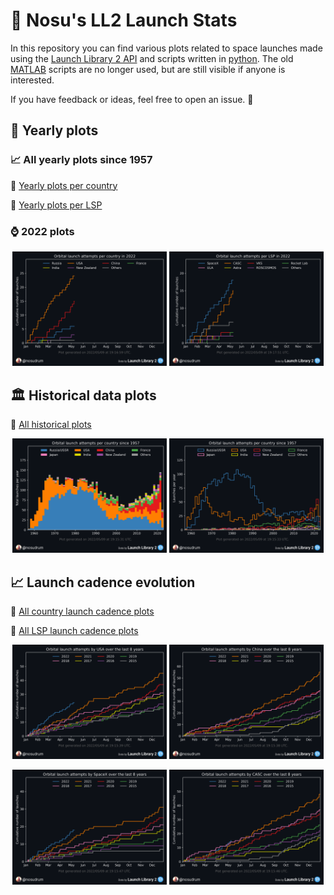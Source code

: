 # 🚀 Nosu's LL2 Launch Stats
In this repository you can find various plots related to space launches made using the <a href="https://thespacedevs.com/llapi">Launch Library 2 API</a> and scripts written in [python](python). The old [MATLAB](matlab) scripts are no longer used, but are still visible if anyone is interested.

If you have feedback or ideas, feel free to open an issue. 🙂

## 🔁 Yearly plots

### 📈 All yearly plots since 1957

🔗 [Yearly plots per country](python/plots/yearly/orbitalAttemptsPerCountry/README.md)

🔗 [Yearly plots per LSP](python/plots/yearly/orbitalAttemptsPerLSP/README.md)

### ⌚ 2022 plots

<p float="left" align="center">
<img src="python/plots/yearly/orbitalAttemptsPerCountry/2022.png" width="49%" />
<img src="python/plots/yearly/orbitalAttemptsPerLSP/2022.png" width="49%" /> 
</p>

## 🏛️ Historical data plots

🔗 [All historical plots](python/plots)

<p float="left" align="center">
<img src="python/plots/OrbitalAttemptsPerCountryStacked.png" width="49%" />
<img src="python/plots/OrbitalAttemptsPerCountry.png" width="49%" /> 
</p>

## 📈 Launch cadence evolution

🔗 [All country launch cadence plots](python/plots/byCountry/README.md)

🔗 [All LSP launch cadence plots](python/plots/byLSP/README.md)

<p float="left" align="center">
<img src="python/plots/byCountry/USA.png" width="49%" />
<img src="python/plots/byCountry/China.png" width="49%" /> 
</p>

<p float="left" align="center">
<img src="python/plots/byLSP/SpaceX.png" width="49%" />
<img src="python/plots/byLSP/CASC.png" width="49%" /> 
</p>
